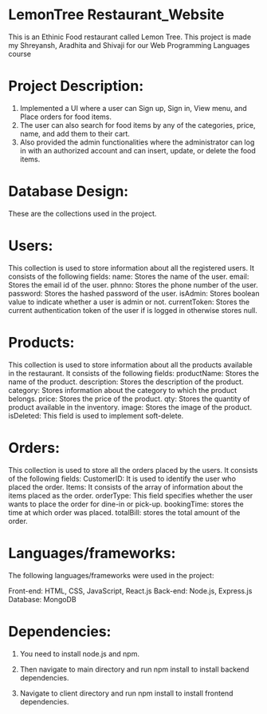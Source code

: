 # LemonTree Restaurant_Website
This is an Ethinic Food restaurant called Lemon Tree. This project is made my Shreyansh, Aradhita and Shivaji for our Web Programming Languages course

# Project Description:
1. Implemented a UI where a user can Sign up, Sign in, View menu, and Place orders for food items.
2. The user can also search for food items by any of the categories, price, name, and add them to their cart.
3. Also provided the admin functionalities where the administrator can log in with an authorized account and can insert, update, or delete the food items.

# Database Design:
These are the collections used in the project.                                                                             

# Users: 

This collection is used to store information about all the registered users. It consists of the following fields:
name: Stores the name of the user. 
email: Stores the email id of the user.
phnno: Stores the phone number of the user.
password: Stores the hashed password of the user. 
isAdmin: Stores boolean value to indicate whether a user is admin or not.
currentToken: Stores the current authentication token of the user if is logged in otherwise stores null. 

# Products: 

This collection is used to store information about all the products available in the restaurant. It consists of the following fields:
productName: Stores the name of the product.
description: Stores the description of the product.
category: Stores information about the category to which the product belongs.
price: Stores the price of the product.
qty: Stores the quantity of product available in the inventory. 
image: Stores the image of the product.
isDeleted: This field is used to implement soft-delete.  

# Orders:

This collection is used to store all the orders placed by the users. It consists of the following fields:
CustomerID: It is used to identify the user who placed the order.
Items: It consists of the array of information about the items placed as the order.
orderType: This field specifies whether the user wants to place the order for dine-in or pick-up.
bookingTime: stores the time at which order was placed.
totalBill: stores the total amount of the order.

# Languages/frameworks:
The following languages/frameworks were used in the project:

Front-end: HTML, CSS, JavaScript, React.js
Back-end: Node.js, Express.js
Database: MongoDB

# Dependencies:
1. You need to install node.js and npm.

2. Then navigate to main directory and run npm install to install backend dependencies.

3. Navigate to client directory and run npm install to install frontend dependencies.

